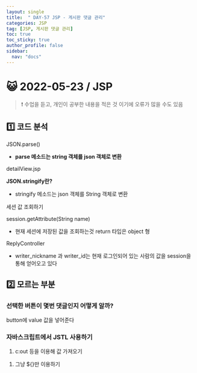 ```yaml
---
layout: single
title:  " DAY-57 JSP - 게시판 댓글 관리"
categories: JSP
tag: [JSP, 게시판 댓글 관리]
toc: true
toc_sticky: true
author_profile: false
sidebar:
  nav: "docs"
---
```




# 😺 2022-05-23 / JSP

<!--Quote-->
> ❗ 수업을 듣고, 개인이 공부한 내용을 적은 것 이기에 오류가 많을 수도 있음




## 1️⃣ 코드 분석

JSON.parse()

- **parse 메소드는 string 객체를 json 객체로 변환**

detailView.jsp

<script src="https://gist.github.com/kimyeong96/e31e57d68ec5cb0e64cde967e87e7db6.js"></script>

**JSON.stringify란?**

- stringify 메소드는 json 객체를 String 객체로 변환

세션 값 조회하기

session.getAttribute(String name)

- 현재 세션에 저장된 값을 조회하는것 return 타입은 object 형

ReplyController

<script src="https://gist.github.com/kimyeong96/4db21b57c8b2efc4666529e92fac0a1b.js"></script>

- writer_nickname 과 writer_id는 현재 로그인되어 있는 사람의 값을 session을 통해 얻어오고 있다

## 2️⃣ 모르는 부분

### 선택한 버튼이 몇번 댓글인지 어떻게 알까?

<script src="https://gist.github.com/kimyeong96/28ccbe523b54334d58dbe079a05f3d28.js"></script>

button에 value 값을 넣어준다

### 자바스크립트에서 JSTL 사용하기

1. c:out 등을 이용해 값 가져오기

<script src="https://gist.github.com/kimyeong96/66c6e72404717d3b8304f465e59ffef8.js"></script>

1. 그냥 ${}만 이용하기

<script src="https://gist.github.com/kimyeong96/b4b8af43defa3b64415e12550d00cf77.js"></script>